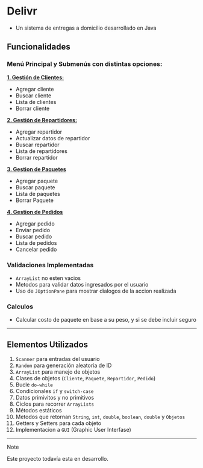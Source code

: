 # Delivr
- Un sistema de entregas a domicilio desarrollado en Java

## Funcionalidades

### Menú Principal y Submenús con distintas opciones:

<ins>**1. Gestión de Clientes:**</ins>  
- Agregar cliente  
- Buscar cliente  
- Lista de clientes  
- Borrar cliente  

<ins>**2. Gestión de Repartidores:**</ins>  
- Agregar repartidor  
- Actualizar datos de repartidor
- Buscar repartidor  
- Lista de repartidores
- Borrar repartidor 

<ins>**3. Gestion de Paquetes**</ins>
- Agregar paquete
- Buscar paquete
- Lista de paquetes
- Borrar Paquete

<ins>**4. Gestion de Pedidos**</ins>
- Agregar pedido
- Enviar pedido
- Buscar pedido
- Lista de pedidos
- Cancelar pedido

### Validaciones Implementadas
- `ArrayList` no esten vacios
- Metodos para validar datos ingresados por el usuario
- Uso de `JOptionPane` para mostrar dialogos de la accion realizada  

### Calculos
- Calcular costo de paquete en base a su peso, y si se debe incluir seguro


---

## Elementos Utilizados

1. `Scanner` para entradas del usuario  
2. `Random` para generación aleatoria de ID  
3. `ArrayList` para manejo de objetos  
4. Clases de objetos (`Cliente`, `Paquete`, `Repartidor`, `Pedido`)  
5. Bucle `do-while`  
6. Condicionales `if` y `switch-case`
7. Datos primivitos y no primitivos  
8. Ciclos para recorrer `ArrayLists`  
9. Métodos estáticos  
10. Metodos que retornan `String`, `int`, `double`, `boolean`, `double` y `Objetos`
11. Getters y Setters para cada objeto 
12. Implementacion a `GUI` (Graphic User Interfase) 

---

> [!NOTE]  
> Este proyecto todavía esta en desarrollo.


